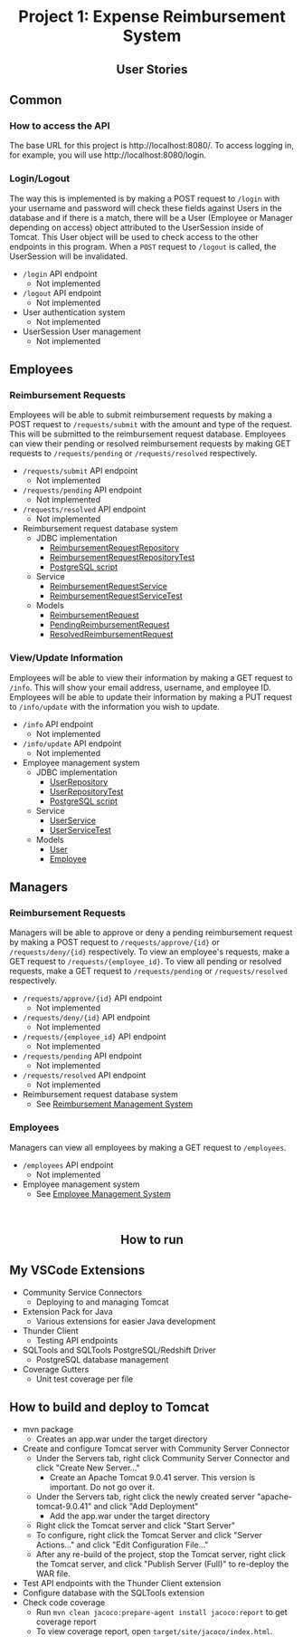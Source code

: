 <div align="center">
    <h1>Project 1: Expense Reimbursement System</h1>
    <h2>User Stories</h2>
</div>

## Common
### How to access the API
The base URL for this project is http://localhost:8080/. To access logging in, for example, you will use http://localhost:8080/login.

### Login/Logout
The way this is implemented is by making a POST request to `/login` with your username and password will check these fields against Users in the database and if there is a match, there will be a User (Employee or Manager depending on access) object attributed to the UserSession inside of Tomcat. This User object will be used to check access to the other endpoints in this program. When a `POST` request to `/logout` is called, the UserSession will be invalidated.

- `/login` API endpoint
    - Not implemented
- `/logout` API endpoint
    - Not implemented
- User authentication system
    - Not implemented
- UserSession User management
    - Not implemented

## Employees
### Reimbursement Requests
Employees will be able to submit reimbursement requests by making a POST request to `/requests/submit` with the amount and type of the request. This will be submitted to the reimbursement request database. Employees can view their pending or resolved reimbursement requests by making GET requests to `/requests/pending` or `/requests/resolved` respectively.

- `/requests/submit` API endpoint
    - Not implemented
- `/requests/pending` API endpoint
    - Not implemented
- `/requests/resolved` API endpoint
    - Not implemented
<a name="reimbursement-management-system"></a>
- Reimbursement request database system
    - JDBC implementation
        - [ReimbursementRequestRepository](https://github.com/jaczerob/project1/blob/master/src/main/java/com/github/jaczerob/project1/repositories/ReimbursementRequestRepository.java)
        - [ReimbursementRequestRepositoryTest](https://github.com/jaczerob/project1/blob/master/src/test/java/com/github/jaczerob/repositories/ReimbursementRequestRepositoryTest.java)
        - [PostgreSQL script](https://github.com/jaczerob/project1/blob/40f9bf53ff84bd2b45dff0a8fe7914f7fedaa8e4/src/main/resources/Script.psql#L10)
    - Service
        - [ReimbursementRequestService](https://github.com/jaczerob/project1/blob/master/src/main/java/com/github/jaczerob/project1/services/ReimbursementRequestService.java)
        - [ReimbursementRequestServiceTest](https://github.com/jaczerob/project1/blob/master/src/test/java/com/github/jaczerob/services/ReimbursementRequestServiceTest.java)
    - Models
        - [ReimbursementRequest](https://github.com/jaczerob/project1/blob/master/src/main/java/com/github/jaczerob/project1/models/requests/ReimbursementRequest.java)
        - [PendingReimbursementRequest](https://github.com/jaczerob/project1/blob/master/src/main/java/com/github/jaczerob/project1/models/requests/PendingReimbursementRequest.java)
        - [ResolvedReimbursementRequest](https://github.com/jaczerob/project1/blob/master/src/main/java/com/github/jaczerob/project1/models/requests/ResolvedReimbursementRequest.java)

### View/Update Information
Employees will be able to view their information by making a GET request to `/info`. This will show your email address, username, and employee ID. Employees will be able to update their information by making a PUT request to `/info/update` with the information you wish to update.

- `/info` API endpoint
    - Not implemented
- `/info/update` API endpoint
    - Not implemented
<a name="employee-management-system"></a>
- Employee management system
    - JDBC implementation
        - [UserRepository](https://github.com/jaczerob/project1/blob/master/src/main/java/com/github/jaczerob/project1/repositories/UserRepository.java)
        - [UserRepositoryTest](https://github.com/jaczerob/project1/blob/master/src/test/java/com/github/jaczerob/repositories/UserRepositoryTest.java)
        - [PostgreSQL script](https://github.com/jaczerob/project1/blob/40f9bf53ff84bd2b45dff0a8fe7914f7fedaa8e4/src/main/resources/Script.psql)
    - Service
        - [UserService](https://github.com/jaczerob/project1/blob/master/src/main/java/com/github/jaczerob/project1/services/UserService.java)
        - [UserServiceTest](https://github.com/jaczerob/project1/blob/master/src/test/java/com/github/jaczerob/services/UserServiceTest.java)
    - Models
        - [User](https://github.com/jaczerob/project1/blob/master/src/main/java/com/github/jaczerob/project1/models/requests/User.java)
        - [Employee](https://github.com/jaczerob/project1/blob/master/src/main/java/com/github/jaczerob/project1/models/requests/Employee.java)

## Managers
### Reimbursement Requests
Managers will be able to approve or deny a pending reimbursement request by making a POST request to `/requests/approve/{id}` or `/requests/deny/{id}` respectively. To view an employee's requests, make a GET request to `/requests/{employee_id}`. To view all pending or resolved requests, make a GET request to `/requests/pending` or `/requests/resolved` respectively.

- `/requests/approve/{id}` API endpoint
    - Not implemented
- `/requests/deny/{id}` API endpoint
    - Not implemented
- `/requests/{employee_id}` API endpoint
    - Not implemented
- `/requests/pending` API endpoint
    - Not implemented
- `/requests/resolved` API endpoint
    - Not implemented
- Reimbursement request database system
    - See [Reimbursement Management System](#reimbursement-management-system)

### Employees
Managers can view all employees by making a GET request to `/employees`.

- `/employees` API endpoint
    - Not implemented
- Employee management system
    - See [Employee Management System](#employee-management-system)

<br>
<h2 align="center">How to run</h2>

## My VSCode Extensions
- Community Service Connectors
    - Deploying to and managing Tomcat
- Extension Pack for Java
    - Various extensions for easier Java development
- Thunder Client
    - Testing API endpoints
- SQLTools and SQLTools PostgreSQL/Redshift Driver
    - PostgreSQL database management
- Coverage Gutters
    - Unit test coverage per file

## How to build and deploy to Tomcat
- mvn package
    - Creates an app.war under the target directory
- Create and configure Tomcat server with Community Server Connector
    - Under the Servers tab, right click Community Server Connector and click "Create New Server..."
        - Create an Apache Tomcat 9.0.41 server. This version is important. Do not go over it.
    - Under the Servers tab, right click the newly created server "apache-tomcat-9.0.41" and click "Add Deployment"
        - Add the app.war under the target directory
    - Right click the Tomcat server and click "Start Server"
    - To configure, right click the Tomcat Server and click "Server Actions..." and click "Edit Configuration File..."
    - After any re-build of the project, stop the Tomcat server, right click the Tomcat server, and click "Publish Server (Full)" to re-deploy the WAR file.
- Test API endpoints with the Thunder Client extension
- Configure database with the SQLTools extension
- Check code coverage
    - Run `mvn clean jacoco:prepare-agent install jacoco:report` to get coverage report
    - To view coverage report, open `target/site/jacoco/index.html`.